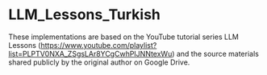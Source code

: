 # LLM_Lessons_Turkish
These implementations are based on the YouTube tutorial series LLM Lessons (https://www.youtube.com/playlist?list=PLPTV0NXA_ZSgsLAr8YCgCwhPIJNNtexWu) and the source materials shared publicly by the original author on Google Drive.
